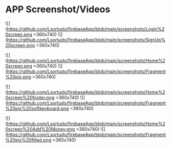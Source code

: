 
# APP Screenshot/Videos

![](https://github.com/Lsortudo/firebaseApp/blob/main/screenshots/Login%20screen.png =360x740)
![](https://github.com/Lsortudo/firebaseApp/blob/main/screenshots/SignUp%20screen.png =360x740) <br>

![](https://github.com/Lsortudo/firebaseApp/blob/main/screenshots/Home%20screen.png =360x740)
![](https://github.com/Lsortudo/firebaseApp/blob/main/screenshots/Fragment%20pix.png =360x740) <br>

![](https://github.com/Lsortudo/firebaseApp/blob/main/screenshots/Home%20screen%20footer.png =360x740)
![](https://github.com/Lsortudo/firebaseApp/blob/main/screenshots/Fragment%20pix%20softkeyboard.png =360x740) <br>

![](https://github.com/Lsortudo/firebaseApp/blob/main/screenshots/Home%20screen%20Add%20Money.png =360x740)
![](https://github.com/Lsortudo/firebaseApp/blob/main/screenshots/Fragment%20pix%20filled.png =360x740) <br>
